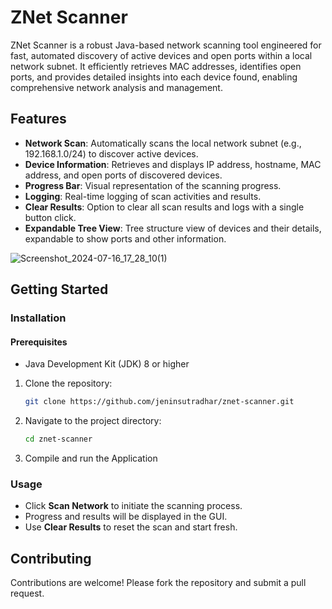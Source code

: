 # ZNet Scanner

ZNet Scanner is a robust Java-based network scanning tool engineered for fast, automated discovery of active devices and open ports within a local network subnet. It efficiently retrieves MAC addresses, identifies open ports, and provides detailed insights into each device found, enabling comprehensive network analysis and management.

## Features

- **Network Scan**: Automatically scans the local network subnet (e.g., 192.168.1.0/24) to discover active devices.
- **Device Information**: Retrieves and displays IP address, hostname, MAC address, and open ports of discovered devices.
- **Progress Bar**: Visual representation of the scanning progress.
- **Logging**: Real-time logging of scan activities and results.
- **Clear Results**: Option to clear all scan results and logs with a single button click.
- **Expandable Tree View**: Tree structure view of devices and their details, expandable to show ports and other information.

![Screenshot_2024-07-16_17_28_10(1)](https://github.com/user-attachments/assets/d92f5a18-76b7-47a5-809e-21f41568e2ab)

## Getting Started

### Installation

#### Prerequisites
- Java Development Kit (JDK) 8 or higher

1. Clone the repository:

   ```bash
   git clone https://github.com/jeninsutradhar/znet-scanner.git
   ```

2. Navigate to the project directory:

   ```bash
   cd znet-scanner
   ```

3. Compile and run the Application


### Usage

- Click **Scan Network** to initiate the scanning process.
- Progress and results will be displayed in the GUI.
- Use **Clear Results** to reset the scan and start fresh.

## Contributing

Contributions are welcome! Please fork the repository and submit a pull request.
